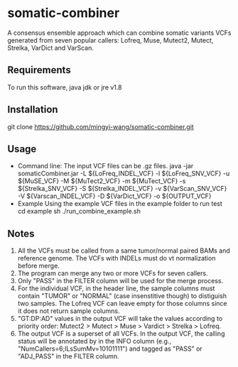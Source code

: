 # somatic-combiner
A consensus ensemble approach which can combine somatic variants VCFs generated from seven popular callers: Lofreq, Muse, Mutect2, Mutect, Strelka, VarDict and VarScan.

## Requirements
To run this software, java jdk or jre v1.8

## Installation
git clone https://github.com/mingyi-wang/somatic-combiner.git

## Usage
- Command line:
The input VCF files can be .gz files.
java -jar somaticCombiner.jar -L ${LoFreq_INDEL_VCF} -l ${LoFreq_SNV_VCF} -u ${MuSE_VCF} -M ${MuTect2_VCF} -m ${MuTect_VCF} -s ${Strelka_SNV_VCF} -S ${Strelka_INDEL_VCF} -v ${VarScan_SNV_VCF} -V ${Varscan_INDEL_VCF} -D ${VarDict_VCF} -o ${OUTPUT_VCF}
- Example
Using the example VCF files in the example folder to run test
cd example
sh ./run_combine_example.sh

## Notes
1. All the VCFs must be called from a same tumor/normal paired BAMs and reference genome. The VCFs with INDELs must do vt normalization before merge.
2. The program can merge any two or more VCFs for seven callers.
3. Only "PASS" in the FILTER column will be used for the merge process.
4. For the individual VCF, in the header line, the sample columns must contain "TUMOR" or "NORMAL" (case insenstitive though) to distiguish two samples. The Lofreq VCF can leave empty for those columns since it does not return sample columns.
5. "GT:DP:AD" values in the output VCF will take the values according to priority order: Mutect2 > Mutect > Muse > Vardict > Strelka > Lofreq.
6. The output VCF is a superset of all VCFs. In the output VCF, the calling status will be annotated by in the INFO column (e.g., "NumCallers=6;lLsSumMv=10101111") and tagged as "PASS" or "ADJ_PASS" in the FILTER column. 